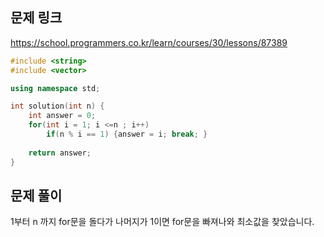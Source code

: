 ## 문제 링크
https://school.programmers.co.kr/learn/courses/30/lessons/87389

```cpp
#include <string>
#include <vector>

using namespace std;

int solution(int n) {
    int answer = 0;
    for(int i = 1; i <=n ; i++)
        if(n % i == 1) {answer = i; break; }
    
    return answer;
}
```

## 문제 풀이
1부터 n 까지 for문을 돌다가 나머지가 1이면 for문을 빠져나와 최소값을 찾았습니다.

